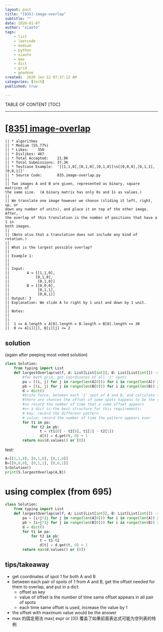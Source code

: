 ```yaml
---
layout: post
title: "[835]-image-overlap"
subtitle: ""
date: 2020-01-07
author: "xiaofo"
tags:
    - list
    - leetcode
    - medium
    - python
    - xiaofo
    - max
    - dict
    - grid
    - goodone
created:  2020 Jan 12 07:37:12 AM
categories: [tech]
published: true

---
```


TABLE OF CONTENT
[TOC]

- - -

# [[835] image-overlap](https://leetcode.com/problems/image-overlap/)

    || * algorithms
    || * Medium (55.77%)
    || * Likes:    350
    || * Dislikes: 467
    || * Total Accepted:    21.8K
    || * Total Submissions: 37.3K
    || * Testcase Example:  '[[1,1,0],[0,1,0],[0,1,0]]\n[[0,0,0],[0,1,1],[0,0,1]]'
    || * Source Code:       835.image-overlap.py
    ||
    || Two images A and B are given, represented as binary, square matrices of
    the same size.  (A binary matrix has only 0s and 1s as values.)
    ||
    || We translate one image however we choose (sliding it left, right, up, or
    down any number of units), and place it on top of the other image.  After,
    the overlap of this translation is the number of positions that have a 1 in
    both images.
    ||
    || (Note also that a translation does not include any kind of rotation.)
    ||
    || What is the largest possible overlap?
    ||
    || Example 1:
    ||
    ||
    || Input:
    ||        A = [[1,1,0],
    || ⁠           [0,1,0],
    ||             [0,1,0]]
    ||        B = [[0,0,0],
    ||             [0,1,1],
    ||             [0,0,1]]
    || Output: 3
    || Explanation: We slide A to right by 1 unit and down by 1 unit.
    ||
    || Notes: 
    ||
    ||
    || 	1 <= A.length = A[0].length = B.length = B[0].length <= 30
    || 	0 <= A[i][j], B[i][j] <= 2

## solution

(again after peeping most voted solution)

```python
class Solution:
    from typing import List
    def largestOverlap(self, A: List[List[int]], B: List[List[int]]) -> int:
        #for both grid, get coordinates of all '1' spots
        pa = [(i, j) for j in range(len(A[0])) for i in range(len(A)) if A[i][j]]
        pb = [(i, j) for j in range(len(B[0])) for i in range(len(B)) if B[i][j]]
        d = dict()
        #brute force, between each '1' spot of A and B, and calculate the offset
        #there are chances the offset of some spots happens to be the same
        #so record the number of time that a same offset appears
        #=> a dict is the best structure for this requirements:
        # key: record the different pattern
        # value: record the number of time the pattern appears ever
        for t1 in pa:
            for t2 in pb:
                t = (t1[0] - t2[0], t1[1] - t2[1])
                d[t] = d.get(t, 0) + 1
        return max(d.values() or [0])
```

test:


```python
A=[[1,1,0], [0,1,0], [0,1,0]]
B=[[0,0,0], [0,1,1], [0,0,1]]
S=Solution()
print(S.largestOverlap(A,B))
```

# using complex (from 695)

```python
class Solution:
    from typing import List
    def largestOverlap(self, A: List[List[int]], B: List[List[int]]) -> int:
        pa = [i+j*1j for j in range(len(A[0])) for i in range(len(A)) if A[i][j]]
        pb = [i+j*1j for j in range(len(B[0])) for i in range(len(B)) if B[i][j]]
        d = dict()
        for t1 in pa:
            for t2 in pb:
                t = t1-t2
                d[t] = d.get(t, 0) + 1
        return max(d.values() or [0])
```

## tips/takeaway

- get coordinates of spot 1 for both A and B
- between each pair of spots of 1 from A and B, get the offset
  needed for them to overlap, and put in a dict:
  * offset as key
  * value of offset is the number of time same offset appears in all pair of spots
  * each time same offset is used, increase the value by 1
- the offset with maximum value would be the answer
- max 的固定用法 max( expr or [0])  覆盖了如果前面表达式可能为空列表的特例
